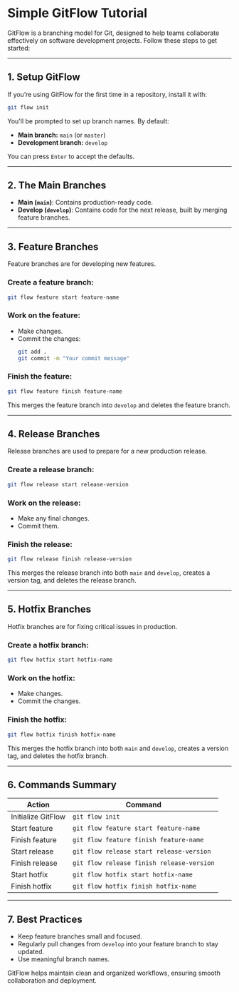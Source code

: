 # Simple GitFlow Tutorial

GitFlow is a branching model for Git, designed to help teams collaborate effectively on software development projects. Follow these steps to get started:

---

## 1. Setup GitFlow

If you’re using GitFlow for the first time in a repository, install it with:

```bash
git flow init
```

You'll be prompted to set up branch names. By default:
- **Main branch:** `main` (or `master`)
- **Development branch:** `develop`

You can press `Enter` to accept the defaults.

---

## 2. The Main Branches

- **Main (`main`)**: Contains production-ready code.
- **Develop (`develop`)**: Contains code for the next release, built by merging feature branches.

---

## 3. Feature Branches

Feature branches are for developing new features.

### Create a feature branch:
```bash
git flow feature start feature-name
```

### Work on the feature:
- Make changes.
- Commit the changes:
  ```bash
  git add .
  git commit -m "Your commit message"
  ```

### Finish the feature:
```bash
git flow feature finish feature-name
```

This merges the feature branch into `develop` and deletes the feature branch.

---

## 4. Release Branches

Release branches are used to prepare for a new production release.

### Create a release branch:
```bash
git flow release start release-version
```

### Work on the release:
- Make any final changes.
- Commit them.

### Finish the release:
```bash
git flow release finish release-version
```

This merges the release branch into both `main` and `develop`, creates a version tag, and deletes the release branch.

---

## 5. Hotfix Branches

Hotfix branches are for fixing critical issues in production.

### Create a hotfix branch:
```bash
git flow hotfix start hotfix-name
```

### Work on the hotfix:
- Make changes.
- Commit the changes.

### Finish the hotfix:
```bash
git flow hotfix finish hotfix-name
```

This merges the hotfix branch into both `main` and `develop`, creates a version tag, and deletes the hotfix branch.

---

## 6. Commands Summary

| Action        | Command                               |
|---------------|---------------------------------------|
| Initialize GitFlow | `git flow init`                 |
| Start feature  | `git flow feature start feature-name` |
| Finish feature | `git flow feature finish feature-name` |
| Start release  | `git flow release start release-version` |
| Finish release | `git flow release finish release-version` |
| Start hotfix   | `git flow hotfix start hotfix-name`   |
| Finish hotfix  | `git flow hotfix finish hotfix-name`  |

---

## 7. Best Practices

- Keep feature branches small and focused.
- Regularly pull changes from `develop` into your feature branch to stay updated.
- Use meaningful branch names.

GitFlow helps maintain clean and organized workflows, ensuring smooth collaboration and deployment.
